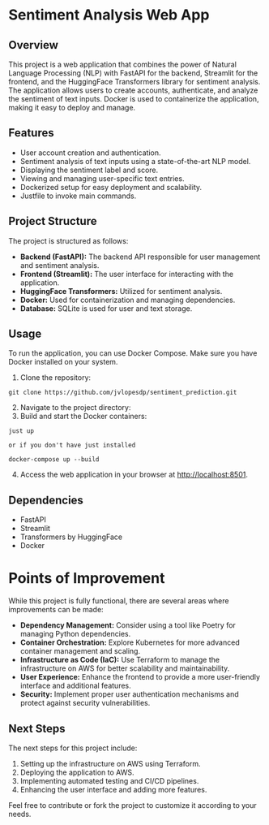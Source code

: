 # Sentiment Analysis Web App

## Overview

This project is a web application that combines the power of Natural Language Processing (NLP) with FastAPI for the backend, Streamlit for the frontend, and the HuggingFace Transformers library for sentiment analysis. The application allows users to create accounts, authenticate, and analyze the sentiment of text inputs. Docker is used to containerize the application, making it easy to deploy and manage.

## Features

- User account creation and authentication.
- Sentiment analysis of text inputs using a state-of-the-art NLP model.
- Displaying the sentiment label and score.
- Viewing and managing user-specific text entries.
- Dockerized setup for easy deployment and scalability.
- Justfile to invoke main commands.

## Project Structure

The project is structured as follows:

- **Backend (FastAPI):** The backend API responsible for user management and sentiment analysis.
- **Frontend (Streamlit):** The user interface for interacting with the application.
- **HuggingFace Transformers:** Utilized for sentiment analysis.
- **Docker:** Used for containerization and managing dependencies.
- **Database:** SQLite is used for user and text storage.

## Usage

To run the application, you can use Docker Compose. Make sure you have Docker installed on your system.

1. Clone the repository:
```
git clone https://github.com/jvlopesdp/sentiment_prediction.git
```

2. Navigate to the project directory:
3. Build and start the Docker containers:
```
just up

or if you don't have just installed

docker-compose up --build
```
4. Access the web application in your browser at [http://localhost:8501](http://localhost:8501).

## Dependencies

- FastAPI
- Streamlit
- Transformers by HuggingFace
- Docker

# Points of Improvement

While this project is fully functional, there are several areas where improvements can be made:

- **Dependency Management:** Consider using a tool like Poetry for managing Python dependencies.
- **Container Orchestration:** Explore Kubernetes for more advanced container management and scaling.
- **Infrastructure as Code (IaC):** Use Terraform to manage the infrastructure on AWS for better scalability and maintainability.
- **User Experience:** Enhance the frontend to provide a more user-friendly interface and additional features.
- **Security:** Implement proper user authentication mechanisms and protect against security vulnerabilities.

## Next Steps

The next steps for this project include:

1. Setting up the infrastructure on AWS using Terraform.
2. Deploying the application to AWS.
3. Implementing automated testing and CI/CD pipelines.
4. Enhancing the user interface and adding more features.

Feel free to contribute or fork the project to customize it according to your needs.
